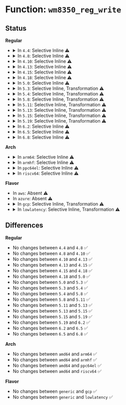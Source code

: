# Function: <code>wm8350_reg_write</code>

## Status
<b>Regular</b>
<ul>
<li>
<details>
<summary>In <code>4.4</code>: Selective Inline ⚠️</summary>

```c
int wm8350_reg_write(struct wm8350 *wm8350, int reg, u16 val);
```

**Collision:** Unique Global

**Inline:** Selective

**Transformation:** False

**Instances:**

```
In drivers/mfd/wm8350-core.c (ffffffff815842e0)
Location: drivers/mfd/wm8350-core.c:92
Inline: True
Direct callers:
  - drivers/mfd/wm8350-core.c:wm8350_reg_lock
  - drivers/mfd/wm8350-core.c:wm8350_reg_unlock
  - drivers/mfd/wm8350-core.c:wm8350_read_auxadc
  - drivers/mfd/wm8350-core.c:wm8350_read_auxadc
  - drivers/mfd/wm8350-core.c:wm8350_read_auxadc
  - drivers/mfd/wm8350-core.c:wm8350_read_auxadc
  - drivers/mfd/wm8350-core.c:wm8350_read_auxadc
  - drivers/mfd/wm8350-core.c:wm8350_device_init
  - drivers/mfd/wm8350-gpio.c:wm8350_gpio_config
  - drivers/mfd/wm8350-gpio.c:wm8350_gpio_config
  - drivers/mfd/wm8350-gpio.c:wm8350_gpio_config
  - drivers/mfd/wm8350-gpio.c:wm8350_gpio_config
  - drivers/mfd/wm8350-gpio.c:wm8350_gpio_config
  - drivers/mfd/wm8350-gpio.c:wm8350_gpio_config
  - drivers/mfd/wm8350-gpio.c:wm8350_gpio_config
  - drivers/mfd/wm8350-irq.c:wm8350_irq_init
  - drivers/mfd/wm8350-irq.c:wm8350_irq_init
  - drivers/mfd/wm8350-irq.c:wm8350_irq_init
```
**Symbols:**

```
ffffffff815842e0-ffffffff81584327: wm8350_reg_write (STB_GLOBAL)
```
</details>
</li>
<li>
<details>
<summary>In <code>4.8</code>: Selective Inline ⚠️</summary>

```c
int wm8350_reg_write(struct wm8350 *wm8350, int reg, u16 val);
```

**Collision:** Unique Global

**Inline:** Selective

**Transformation:** False

**Instances:**

```
In drivers/mfd/wm8350-core.c (ffffffff815da3c0)
Location: drivers/mfd/wm8350-core.c:92
Inline: True
Direct callers:
  - drivers/mfd/wm8350-core.c:wm8350_device_init
  - drivers/mfd/wm8350-core.c:wm8350_read_auxadc
  - drivers/mfd/wm8350-core.c:wm8350_read_auxadc
  - drivers/mfd/wm8350-core.c:wm8350_read_auxadc
  - drivers/mfd/wm8350-core.c:wm8350_read_auxadc
  - drivers/mfd/wm8350-core.c:wm8350_read_auxadc
  - drivers/mfd/wm8350-core.c:wm8350_reg_unlock
  - drivers/mfd/wm8350-core.c:wm8350_reg_lock
  - drivers/mfd/wm8350-gpio.c:wm8350_gpio_config
  - drivers/mfd/wm8350-gpio.c:wm8350_gpio_config
  - drivers/mfd/wm8350-gpio.c:wm8350_gpio_config
  - drivers/mfd/wm8350-gpio.c:wm8350_gpio_config
  - drivers/mfd/wm8350-irq.c:wm8350_irq_init
  - drivers/mfd/wm8350-irq.c:wm8350_irq_init
  - drivers/mfd/wm8350-irq.c:wm8350_irq_init
```
**Symbols:**

```
ffffffff815da3c0-ffffffff815da407: wm8350_reg_write (STB_GLOBAL)
```
</details>
</li>
<li>
<details>
<summary>In <code>4.10</code>: Selective Inline ⚠️</summary>

```c
int wm8350_reg_write(struct wm8350 *wm8350, int reg, u16 val);
```

**Collision:** Unique Global

**Inline:** Selective

**Transformation:** False

**Instances:**

```
In drivers/mfd/wm8350-core.c (ffffffff816070b0)
Location: drivers/mfd/wm8350-core.c:92
Inline: True
Direct callers:
  - drivers/mfd/wm8350-core.c:wm8350_device_init
  - drivers/mfd/wm8350-core.c:wm8350_read_auxadc
  - drivers/mfd/wm8350-core.c:wm8350_read_auxadc
  - drivers/mfd/wm8350-core.c:wm8350_read_auxadc
  - drivers/mfd/wm8350-core.c:wm8350_read_auxadc
  - drivers/mfd/wm8350-core.c:wm8350_read_auxadc
  - drivers/mfd/wm8350-core.c:wm8350_reg_unlock
  - drivers/mfd/wm8350-core.c:wm8350_reg_lock
  - drivers/mfd/wm8350-gpio.c:wm8350_gpio_config
  - drivers/mfd/wm8350-gpio.c:wm8350_gpio_config
  - drivers/mfd/wm8350-gpio.c:wm8350_gpio_config
  - drivers/mfd/wm8350-gpio.c:wm8350_gpio_config
  - drivers/mfd/wm8350-irq.c:wm8350_irq_init
  - drivers/mfd/wm8350-irq.c:wm8350_irq_init
  - drivers/mfd/wm8350-irq.c:wm8350_irq_init
```
**Symbols:**

```
ffffffff816070b0-ffffffff816070f7: wm8350_reg_write (STB_GLOBAL)
```
</details>
</li>
<li>
<details>
<summary>In <code>4.13</code>: Selective Inline ⚠️</summary>

```c
int wm8350_reg_write(struct wm8350 *wm8350, int reg, u16 val);
```

**Collision:** Unique Global

**Inline:** Selective

**Transformation:** False

**Instances:**

```
In drivers/mfd/wm8350-core.c (ffffffff8161afb0)
Location: drivers/mfd/wm8350-core.c:92
Inline: True
Direct callers:
  - drivers/mfd/wm8350-core.c:wm8350_device_init
  - drivers/mfd/wm8350-core.c:wm8350_read_auxadc
  - drivers/mfd/wm8350-core.c:wm8350_read_auxadc
  - drivers/mfd/wm8350-core.c:wm8350_read_auxadc
  - drivers/mfd/wm8350-core.c:wm8350_read_auxadc
  - drivers/mfd/wm8350-core.c:wm8350_read_auxadc
  - drivers/mfd/wm8350-core.c:wm8350_reg_unlock
  - drivers/mfd/wm8350-core.c:wm8350_reg_lock
  - drivers/mfd/wm8350-gpio.c:wm8350_gpio_config
  - drivers/mfd/wm8350-gpio.c:wm8350_gpio_config
  - drivers/mfd/wm8350-gpio.c:wm8350_gpio_config
  - drivers/mfd/wm8350-gpio.c:wm8350_gpio_config
  - drivers/mfd/wm8350-irq.c:wm8350_irq_init
  - drivers/mfd/wm8350-irq.c:wm8350_irq_init
  - drivers/mfd/wm8350-irq.c:wm8350_irq_init
```
**Symbols:**

```
ffffffff8161afb0-ffffffff8161aff7: wm8350_reg_write (STB_GLOBAL)
```
</details>
</li>
<li>
<details>
<summary>In <code>4.15</code>: Selective Inline ⚠️</summary>

```c
int wm8350_reg_write(struct wm8350 *wm8350, int reg, u16 val);
```

**Collision:** Unique Global

**Inline:** Selective

**Transformation:** False

**Instances:**

```
In drivers/mfd/wm8350-core.c (ffffffff81683690)
Location: drivers/mfd/wm8350-core.c:92
Inline: True
Direct callers:
  - drivers/mfd/wm8350-core.c:wm8350_device_init
  - drivers/mfd/wm8350-core.c:wm8350_read_auxadc
  - drivers/mfd/wm8350-core.c:wm8350_read_auxadc
  - drivers/mfd/wm8350-core.c:wm8350_read_auxadc
  - drivers/mfd/wm8350-core.c:wm8350_read_auxadc
  - drivers/mfd/wm8350-core.c:wm8350_read_auxadc
  - drivers/mfd/wm8350-core.c:wm8350_reg_unlock
  - drivers/mfd/wm8350-core.c:wm8350_reg_lock
  - drivers/mfd/wm8350-gpio.c:wm8350_gpio_config
  - drivers/mfd/wm8350-gpio.c:wm8350_gpio_config
  - drivers/mfd/wm8350-gpio.c:wm8350_gpio_config
  - drivers/mfd/wm8350-gpio.c:wm8350_gpio_config
  - drivers/mfd/wm8350-irq.c:wm8350_irq_init
  - drivers/mfd/wm8350-irq.c:wm8350_irq_init
  - drivers/mfd/wm8350-irq.c:wm8350_irq_init
```
**Symbols:**

```
ffffffff81683690-ffffffff816836d7: wm8350_reg_write (STB_GLOBAL)
```
</details>
</li>
<li>
<details>
<summary>In <code>4.18</code>: Selective Inline ⚠️</summary>

```c
int wm8350_reg_write(struct wm8350 *wm8350, int reg, u16 val);
```

**Collision:** Unique Global

**Inline:** Selective

**Transformation:** False

**Instances:**

```
In drivers/mfd/wm8350-core.c (ffffffff816bf730)
Location: drivers/mfd/wm8350-core.c:92
Inline: True
Direct callers:
  - drivers/mfd/wm8350-core.c:wm8350_device_init
  - drivers/mfd/wm8350-core.c:wm8350_read_auxadc
  - drivers/mfd/wm8350-core.c:wm8350_read_auxadc
  - drivers/mfd/wm8350-core.c:wm8350_read_auxadc
  - drivers/mfd/wm8350-core.c:wm8350_read_auxadc
  - drivers/mfd/wm8350-core.c:wm8350_read_auxadc
  - drivers/mfd/wm8350-core.c:wm8350_reg_unlock
  - drivers/mfd/wm8350-core.c:wm8350_reg_lock
  - drivers/mfd/wm8350-gpio.c:wm8350_gpio_config
  - drivers/mfd/wm8350-gpio.c:wm8350_gpio_config
  - drivers/mfd/wm8350-gpio.c:wm8350_gpio_config
  - drivers/mfd/wm8350-gpio.c:wm8350_gpio_config
  - drivers/mfd/wm8350-irq.c:wm8350_irq_init
  - drivers/mfd/wm8350-irq.c:wm8350_irq_init
  - drivers/mfd/wm8350-irq.c:wm8350_irq_init
```
**Symbols:**

```
ffffffff816bf730-ffffffff816bf780: wm8350_reg_write (STB_GLOBAL)
```
</details>
</li>
<li>
<details>
<summary>In <code>5.0</code>: Selective Inline ⚠️</summary>

```c
int wm8350_reg_write(struct wm8350 *wm8350, int reg, u16 val);
```

**Collision:** Unique Global

**Inline:** Selective

**Transformation:** False

**Instances:**

```
In drivers/mfd/wm8350-core.c (ffffffff816e0b00)
Location: drivers/mfd/wm8350-core.c:92
Inline: True
Direct callers:
  - drivers/mfd/wm8350-core.c:wm8350_device_init
  - drivers/mfd/wm8350-core.c:wm8350_read_auxadc
  - drivers/mfd/wm8350-core.c:wm8350_read_auxadc
  - drivers/mfd/wm8350-core.c:wm8350_read_auxadc
  - drivers/mfd/wm8350-core.c:wm8350_read_auxadc
  - drivers/mfd/wm8350-core.c:wm8350_read_auxadc
  - drivers/mfd/wm8350-core.c:wm8350_reg_unlock
  - drivers/mfd/wm8350-core.c:wm8350_reg_lock
  - drivers/mfd/wm8350-gpio.c:wm8350_gpio_config
  - drivers/mfd/wm8350-gpio.c:wm8350_gpio_config
  - drivers/mfd/wm8350-gpio.c:wm8350_gpio_config
  - drivers/mfd/wm8350-gpio.c:wm8350_gpio_config
  - drivers/mfd/wm8350-irq.c:wm8350_irq_init
  - drivers/mfd/wm8350-irq.c:wm8350_irq_init
  - drivers/mfd/wm8350-irq.c:wm8350_irq_init
```
**Symbols:**

```
ffffffff816e0b00-ffffffff816e0b50: wm8350_reg_write (STB_GLOBAL)
```
</details>
</li>
<li>
<details>
<summary>In <code>5.3</code>: Selective Inline, Transformation ⚠️</summary>

```c
int wm8350_reg_write(struct wm8350 *wm8350, int reg, u16 val);
```

**Collision:** Unique Global

**Inline:** Selective

**Transformation:** True

**Instances:**

```
In drivers/mfd/wm8350-core.c (ffffffff8171a50f)
Location: drivers/mfd/wm8350-core.c:88
Inline: True
Direct callers:
  - drivers/mfd/wm8350-core.c:wm8350_device_init
  - drivers/mfd/wm8350-core.c:wm8350_read_auxadc
  - drivers/mfd/wm8350-core.c:wm8350_read_auxadc
  - drivers/mfd/wm8350-core.c:wm8350_read_auxadc
  - drivers/mfd/wm8350-core.c:wm8350_read_auxadc
  - drivers/mfd/wm8350-core.c:wm8350_read_auxadc
  - drivers/mfd/wm8350-core.c:wm8350_reg_unlock
  - drivers/mfd/wm8350-core.c:wm8350_reg_lock
  - drivers/mfd/wm8350-gpio.c:wm8350_gpio_config
  - drivers/mfd/wm8350-gpio.c:wm8350_gpio_config
  - drivers/mfd/wm8350-gpio.c:wm8350_gpio_config
  - drivers/mfd/wm8350-gpio.c:wm8350_gpio_config
  - drivers/mfd/wm8350-gpio.c:wm8350_gpio_config
  - drivers/mfd/wm8350-gpio.c:wm8350_gpio_config
  - drivers/mfd/wm8350-gpio.c:wm8350_gpio_config
  - drivers/mfd/wm8350-gpio.c:wm8350_gpio_config
  - drivers/mfd/wm8350-gpio.c:wm8350_gpio_config
  - drivers/mfd/wm8350-gpio.c:wm8350_gpio_config
  - drivers/mfd/wm8350-irq.c:wm8350_irq_init
  - drivers/mfd/wm8350-irq.c:wm8350_irq_init
  - drivers/mfd/wm8350-irq.c:wm8350_irq_init
```
**Symbols:**

```
ffffffff8171a4ff-ffffffff8171a51c: wm8350_reg_write.cold (STB_LOCAL)
ffffffff8171a170-ffffffff8171a1a3: wm8350_reg_write (STB_GLOBAL)
```
</details>
</li>
<li>
<details>
<summary>In <code>5.4</code>: Selective Inline, Transformation ⚠️</summary>

```c
int wm8350_reg_write(struct wm8350 *wm8350, int reg, u16 val);
```

**Collision:** Unique Global

**Inline:** Selective

**Transformation:** True

**Instances:**

```
In drivers/mfd/wm8350-core.c (ffffffff8173e7ff)
Location: drivers/mfd/wm8350-core.c:88
Inline: True
Direct callers:
  - drivers/mfd/wm8350-core.c:wm8350_device_init
  - drivers/mfd/wm8350-core.c:wm8350_read_auxadc
  - drivers/mfd/wm8350-core.c:wm8350_read_auxadc
  - drivers/mfd/wm8350-core.c:wm8350_read_auxadc
  - drivers/mfd/wm8350-core.c:wm8350_read_auxadc
  - drivers/mfd/wm8350-core.c:wm8350_read_auxadc
  - drivers/mfd/wm8350-core.c:wm8350_reg_unlock
  - drivers/mfd/wm8350-core.c:wm8350_reg_lock
  - drivers/mfd/wm8350-gpio.c:wm8350_gpio_config
  - drivers/mfd/wm8350-gpio.c:wm8350_gpio_config
  - drivers/mfd/wm8350-gpio.c:wm8350_gpio_config
  - drivers/mfd/wm8350-gpio.c:wm8350_gpio_config
  - drivers/mfd/wm8350-gpio.c:wm8350_gpio_config
  - drivers/mfd/wm8350-gpio.c:wm8350_gpio_config
  - drivers/mfd/wm8350-gpio.c:wm8350_gpio_config
  - drivers/mfd/wm8350-gpio.c:wm8350_gpio_config
  - drivers/mfd/wm8350-gpio.c:wm8350_gpio_config
  - drivers/mfd/wm8350-gpio.c:wm8350_gpio_config
  - drivers/mfd/wm8350-irq.c:wm8350_irq_init
  - drivers/mfd/wm8350-irq.c:wm8350_irq_init
  - drivers/mfd/wm8350-irq.c:wm8350_irq_init
```
**Symbols:**

```
ffffffff8173e7ef-ffffffff8173e80c: wm8350_reg_write.cold (STB_LOCAL)
ffffffff8173e460-ffffffff8173e493: wm8350_reg_write (STB_GLOBAL)
```
</details>
</li>
<li>
<details>
<summary>In <code>5.8</code>: Selective Inline, Transformation ⚠️</summary>

```c
int wm8350_reg_write(struct wm8350 *wm8350, int reg, u16 val);
```

**Collision:** Unique Global

**Inline:** Selective

**Transformation:** True

**Instances:**

```
In drivers/mfd/wm8350-core.c (ffffffff817fc065)
Location: drivers/mfd/wm8350-core.c:88
Inline: True
Inline callers:
  - drivers/mfd/wm8350-core.c:wm8350_read_auxadc
  - drivers/mfd/wm8350-core.c:wm8350_read_auxadc
  - drivers/mfd/wm8350-core.c:wm8350_read_auxadc
  - drivers/mfd/wm8350-core.c:wm8350_read_auxadc
  - drivers/mfd/wm8350-core.c:wm8350_read_auxadc
  - drivers/mfd/wm8350-core.c:wm8350_read_auxadc
  - drivers/mfd/wm8350-core.c:wm8350_read_auxadc
  - drivers/mfd/wm8350-core.c:wm8350_read_auxadc
  - drivers/mfd/wm8350-core.c:wm8350_reg_unlock
  - drivers/mfd/wm8350-core.c:wm8350_reg_unlock
  - drivers/mfd/wm8350-core.c:wm8350_reg_lock
  - drivers/mfd/wm8350-core.c:wm8350_reg_lock
Direct callers:
  - drivers/mfd/wm8350-core.c:wm8350_device_init
  - drivers/mfd/wm8350-gpio.c:gpio_set_func
  - drivers/mfd/wm8350-gpio.c:gpio_set_func
  - drivers/mfd/wm8350-gpio.c:gpio_set_func
  - drivers/mfd/wm8350-gpio.c:gpio_set_func
  - drivers/mfd/wm8350-irq.c:wm8350_irq_init
  - drivers/mfd/wm8350-irq.c:wm8350_irq_init
  - drivers/mfd/wm8350-irq.c:wm8350_irq_init
```
**Symbols:**

```
ffffffff817fc2b2-ffffffff817fc2cf: wm8350_reg_write.cold (STB_LOCAL)
ffffffff817fbe70-ffffffff817fbea3: wm8350_reg_write (STB_GLOBAL)
```
</details>
</li>
<li>
<details>
<summary>In <code>5.11</code>: Selective Inline, Transformation ⚠️</summary>

```c
int wm8350_reg_write(struct wm8350 *wm8350, int reg, u16 val);
```

**Collision:** Unique Global

**Inline:** Selective

**Transformation:** True

**Instances:**

```
In drivers/mfd/wm8350-core.c (ffffffff8180e0f5)
Location: drivers/mfd/wm8350-core.c:88
Inline: True
Inline callers:
  - drivers/mfd/wm8350-core.c:wm8350_read_auxadc
  - drivers/mfd/wm8350-core.c:wm8350_read_auxadc
  - drivers/mfd/wm8350-core.c:wm8350_read_auxadc
  - drivers/mfd/wm8350-core.c:wm8350_read_auxadc
  - drivers/mfd/wm8350-core.c:wm8350_read_auxadc
  - drivers/mfd/wm8350-core.c:wm8350_read_auxadc
  - drivers/mfd/wm8350-core.c:wm8350_read_auxadc
  - drivers/mfd/wm8350-core.c:wm8350_read_auxadc
  - drivers/mfd/wm8350-core.c:wm8350_reg_unlock
  - drivers/mfd/wm8350-core.c:wm8350_reg_unlock
  - drivers/mfd/wm8350-core.c:wm8350_reg_lock
  - drivers/mfd/wm8350-core.c:wm8350_reg_lock
Direct callers:
  - drivers/mfd/wm8350-core.c:wm8350_device_init
  - drivers/mfd/wm8350-gpio.c:gpio_set_func
  - drivers/mfd/wm8350-gpio.c:gpio_set_func
  - drivers/mfd/wm8350-gpio.c:gpio_set_func
  - drivers/mfd/wm8350-gpio.c:gpio_set_func
  - drivers/mfd/wm8350-irq.c:wm8350_irq_init
  - drivers/mfd/wm8350-irq.c:wm8350_irq_init
  - drivers/mfd/wm8350-irq.c:wm8350_irq_init
```
**Symbols:**

```
ffffffff81c12456-ffffffff81c12473: wm8350_reg_write.cold (STB_LOCAL)
ffffffff8180df00-ffffffff8180df33: wm8350_reg_write (STB_GLOBAL)
```
</details>
</li>
<li>
<details>
<summary>In <code>5.13</code>: Selective Inline, Transformation ⚠️</summary>

```c
int wm8350_reg_write(struct wm8350 *wm8350, int reg, u16 val);
```

**Collision:** Unique Global

**Inline:** Selective

**Transformation:** True

**Instances:**

```
In drivers/mfd/wm8350-core.c (ffffffff817f28d7)
Location: drivers/mfd/wm8350-core.c:88
Inline: True
Inline callers:
  - drivers/mfd/wm8350-core.c:wm8350_read_auxadc
  - drivers/mfd/wm8350-core.c:wm8350_read_auxadc
  - drivers/mfd/wm8350-core.c:wm8350_read_auxadc
  - drivers/mfd/wm8350-core.c:wm8350_read_auxadc
  - drivers/mfd/wm8350-core.c:wm8350_read_auxadc
  - drivers/mfd/wm8350-core.c:wm8350_read_auxadc
  - drivers/mfd/wm8350-core.c:wm8350_read_auxadc
  - drivers/mfd/wm8350-core.c:wm8350_read_auxadc
  - drivers/mfd/wm8350-core.c:wm8350_reg_unlock
  - drivers/mfd/wm8350-core.c:wm8350_reg_unlock
  - drivers/mfd/wm8350-core.c:wm8350_reg_lock
  - drivers/mfd/wm8350-core.c:wm8350_reg_lock
Direct callers:
  - drivers/mfd/wm8350-core.c:wm8350_device_init
  - drivers/mfd/wm8350-gpio.c:gpio_set_func
  - drivers/mfd/wm8350-gpio.c:gpio_set_func
  - drivers/mfd/wm8350-gpio.c:gpio_set_func
  - drivers/mfd/wm8350-gpio.c:gpio_set_func
  - drivers/mfd/wm8350-gpio.c:gpio_set_func
  - drivers/mfd/wm8350-gpio.c:gpio_set_func
  - drivers/mfd/wm8350-gpio.c:gpio_set_func
  - drivers/mfd/wm8350-irq.c:wm8350_irq_init
  - drivers/mfd/wm8350-irq.c:wm8350_irq_init
  - drivers/mfd/wm8350-irq.c:wm8350_irq_init
```
**Symbols:**

```
ffffffff81c045d4-ffffffff81c045f1: wm8350_reg_write.cold (STB_LOCAL)
ffffffff817f26e0-ffffffff817f2713: wm8350_reg_write (STB_GLOBAL)
```
</details>
</li>
<li>
<details>
<summary>In <code>5.15</code>: Selective Inline, Transformation ⚠️</summary>

```c
int wm8350_reg_write(struct wm8350 *wm8350, int reg, u16 val);
```

**Collision:** Unique Global

**Inline:** Selective

**Transformation:** True

**Instances:**

```
In drivers/mfd/wm8350-core.c (ffffffff8187b527)
Location: drivers/mfd/wm8350-core.c:88
Inline: True
Inline callers:
  - drivers/mfd/wm8350-core.c:wm8350_read_auxadc
  - drivers/mfd/wm8350-core.c:wm8350_read_auxadc
  - drivers/mfd/wm8350-core.c:wm8350_read_auxadc
  - drivers/mfd/wm8350-core.c:wm8350_read_auxadc
  - drivers/mfd/wm8350-core.c:wm8350_read_auxadc
  - drivers/mfd/wm8350-core.c:wm8350_read_auxadc
  - drivers/mfd/wm8350-core.c:wm8350_read_auxadc
  - drivers/mfd/wm8350-core.c:wm8350_read_auxadc
  - drivers/mfd/wm8350-core.c:wm8350_reg_unlock
  - drivers/mfd/wm8350-core.c:wm8350_reg_unlock
  - drivers/mfd/wm8350-core.c:wm8350_reg_lock
  - drivers/mfd/wm8350-core.c:wm8350_reg_lock
Direct callers:
  - drivers/mfd/wm8350-core.c:wm8350_device_init
  - drivers/mfd/wm8350-gpio.c:gpio_set_func
  - drivers/mfd/wm8350-gpio.c:gpio_set_func
  - drivers/mfd/wm8350-gpio.c:gpio_set_func
  - drivers/mfd/wm8350-gpio.c:gpio_set_func
  - drivers/mfd/wm8350-gpio.c:gpio_set_func
  - drivers/mfd/wm8350-gpio.c:gpio_set_func
  - drivers/mfd/wm8350-gpio.c:gpio_set_func
  - drivers/mfd/wm8350-irq.c:wm8350_irq_init
  - drivers/mfd/wm8350-irq.c:wm8350_irq_init
  - drivers/mfd/wm8350-irq.c:wm8350_irq_init
```
**Symbols:**

```
ffffffff81d0771a-ffffffff81d07737: wm8350_reg_write.cold (STB_LOCAL)
ffffffff8187b330-ffffffff8187b363: wm8350_reg_write (STB_GLOBAL)
```
</details>
</li>
<li>
<details>
<summary>In <code>5.19</code>: Selective Inline, Transformation ⚠️</summary>

```c
int wm8350_reg_write(struct wm8350 *wm8350, int reg, u16 val);
```

**Collision:** Unique Global

**Inline:** Selective

**Transformation:** True

**Instances:**

```
In drivers/mfd/wm8350-core.c (ffffffff819c3e0e)
Location: drivers/mfd/wm8350-core.c:88
Inline: True
Inline callers:
  - drivers/mfd/wm8350-core.c:wm8350_read_auxadc
  - drivers/mfd/wm8350-core.c:wm8350_read_auxadc
  - drivers/mfd/wm8350-core.c:wm8350_read_auxadc
  - drivers/mfd/wm8350-core.c:wm8350_read_auxadc
  - drivers/mfd/wm8350-core.c:wm8350_read_auxadc
  - drivers/mfd/wm8350-core.c:wm8350_read_auxadc
  - drivers/mfd/wm8350-core.c:wm8350_read_auxadc
  - drivers/mfd/wm8350-core.c:wm8350_read_auxadc
  - drivers/mfd/wm8350-core.c:wm8350_reg_unlock
  - drivers/mfd/wm8350-core.c:wm8350_reg_unlock
  - drivers/mfd/wm8350-core.c:wm8350_reg_lock
  - drivers/mfd/wm8350-core.c:wm8350_reg_lock
Direct callers:
  - drivers/mfd/wm8350-core.c:wm8350_device_init
  - drivers/mfd/wm8350-gpio.c:gpio_set_func
  - drivers/mfd/wm8350-gpio.c:gpio_set_func
  - drivers/mfd/wm8350-gpio.c:gpio_set_func
  - drivers/mfd/wm8350-gpio.c:gpio_set_func
  - drivers/mfd/wm8350-gpio.c:gpio_set_func
  - drivers/mfd/wm8350-gpio.c:gpio_set_func
  - drivers/mfd/wm8350-gpio.c:gpio_set_func
  - drivers/mfd/wm8350-irq.c:wm8350_irq_init
  - drivers/mfd/wm8350-irq.c:wm8350_irq_init
  - drivers/mfd/wm8350-irq.c:wm8350_irq_init
```
**Symbols:**

```
ffffffff81ed0021-ffffffff81ed003e: wm8350_reg_write.cold (STB_LOCAL)
ffffffff819c3bf0-ffffffff819c3c2d: wm8350_reg_write (STB_GLOBAL)
```
</details>
</li>
<li>
<details>
<summary>In <code>6.2</code>: Selective Inline ⚠️</summary>

```c
int wm8350_reg_write(struct wm8350 *wm8350, int reg, u16 val);
```

**Collision:** Unique Global

**Inline:** Selective

**Transformation:** False

**Instances:**

```
In drivers/mfd/wm8350-core.c (ffffffff81b3aa5b)
Location: drivers/mfd/wm8350-core.c:88
Inline: True
Inline callers:
  - drivers/mfd/wm8350-core.c:wm8350_device_init
  - drivers/mfd/wm8350-core.c:wm8350_device_init
  - drivers/mfd/wm8350-core.c:wm8350_read_auxadc
  - drivers/mfd/wm8350-core.c:wm8350_read_auxadc
  - drivers/mfd/wm8350-core.c:wm8350_read_auxadc
  - drivers/mfd/wm8350-core.c:wm8350_read_auxadc
  - drivers/mfd/wm8350-core.c:wm8350_read_auxadc
  - drivers/mfd/wm8350-core.c:wm8350_read_auxadc
  - drivers/mfd/wm8350-core.c:wm8350_read_auxadc
  - drivers/mfd/wm8350-core.c:wm8350_read_auxadc
  - drivers/mfd/wm8350-core.c:wm8350_reg_unlock
  - drivers/mfd/wm8350-core.c:wm8350_reg_unlock
  - drivers/mfd/wm8350-core.c:wm8350_reg_lock
  - drivers/mfd/wm8350-core.c:wm8350_reg_lock
Direct callers:
  - drivers/mfd/wm8350-gpio.c:gpio_set_func
  - drivers/mfd/wm8350-gpio.c:gpio_set_func
  - drivers/mfd/wm8350-gpio.c:gpio_set_func
  - drivers/mfd/wm8350-gpio.c:gpio_set_func
  - drivers/mfd/wm8350-gpio.c:gpio_set_func
  - drivers/mfd/wm8350-gpio.c:gpio_set_func
  - drivers/mfd/wm8350-gpio.c:gpio_set_func
  - drivers/mfd/wm8350-irq.c:wm8350_irq_init
  - drivers/mfd/wm8350-irq.c:wm8350_irq_init
  - drivers/mfd/wm8350-irq.c:wm8350_irq_init
```
**Symbols:**

```
ffffffff81b3a340-ffffffff81b3a3a8: wm8350_reg_write (STB_GLOBAL)
```
</details>
</li>
<li>
<details>
<summary>In <code>6.5</code>: Selective Inline ⚠️</summary>

```c
int wm8350_reg_write(struct wm8350 *wm8350, int reg, u16 val);
```

**Collision:** Unique Global

**Inline:** Selective

**Transformation:** False

**Instances:**

```
In drivers/mfd/wm8350-core.c (ffffffff81b8dec6)
Location: drivers/mfd/wm8350-core.c:88
Inline: True
Inline callers:
  - drivers/mfd/wm8350-core.c:wm8350_device_init
  - drivers/mfd/wm8350-core.c:wm8350_device_init
  - drivers/mfd/wm8350-core.c:wm8350_read_auxadc
  - drivers/mfd/wm8350-core.c:wm8350_read_auxadc
  - drivers/mfd/wm8350-core.c:wm8350_read_auxadc
  - drivers/mfd/wm8350-core.c:wm8350_read_auxadc
  - drivers/mfd/wm8350-core.c:wm8350_read_auxadc
  - drivers/mfd/wm8350-core.c:wm8350_read_auxadc
  - drivers/mfd/wm8350-core.c:wm8350_read_auxadc
  - drivers/mfd/wm8350-core.c:wm8350_read_auxadc
  - drivers/mfd/wm8350-core.c:wm8350_reg_unlock
  - drivers/mfd/wm8350-core.c:wm8350_reg_unlock
  - drivers/mfd/wm8350-core.c:wm8350_reg_lock
  - drivers/mfd/wm8350-core.c:wm8350_reg_lock
Direct callers:
  - drivers/mfd/wm8350-gpio.c:gpio_set_func
  - drivers/mfd/wm8350-gpio.c:gpio_set_func
  - drivers/mfd/wm8350-gpio.c:gpio_set_func
  - drivers/mfd/wm8350-gpio.c:gpio_set_func
  - drivers/mfd/wm8350-gpio.c:gpio_set_func
  - drivers/mfd/wm8350-gpio.c:gpio_set_func
  - drivers/mfd/wm8350-gpio.c:gpio_set_func
  - drivers/mfd/wm8350-irq.c:wm8350_irq_init
  - drivers/mfd/wm8350-irq.c:wm8350_irq_init
  - drivers/mfd/wm8350-irq.c:wm8350_irq_init
```
**Symbols:**

```
ffffffff81b8d7a0-ffffffff81b8d808: wm8350_reg_write (STB_GLOBAL)
```
</details>
</li>
<li>
<details>
<summary>In <code>6.8</code>: Selective Inline ⚠️</summary>

```c
int wm8350_reg_write(struct wm8350 *wm8350, int reg, u16 val);
```

**Collision:** Unique Global

**Inline:** Selective

**Transformation:** False

**Instances:**

```
In drivers/mfd/wm8350-core.c (ffffffff81be1de6)
Location: drivers/mfd/wm8350-core.c:88
Inline: True
Inline callers:
  - drivers/mfd/wm8350-core.c:wm8350_device_init
  - drivers/mfd/wm8350-core.c:wm8350_device_init
  - drivers/mfd/wm8350-core.c:wm8350_read_auxadc
  - drivers/mfd/wm8350-core.c:wm8350_read_auxadc
  - drivers/mfd/wm8350-core.c:wm8350_read_auxadc
  - drivers/mfd/wm8350-core.c:wm8350_read_auxadc
  - drivers/mfd/wm8350-core.c:wm8350_read_auxadc
  - drivers/mfd/wm8350-core.c:wm8350_read_auxadc
  - drivers/mfd/wm8350-core.c:wm8350_read_auxadc
  - drivers/mfd/wm8350-core.c:wm8350_read_auxadc
  - drivers/mfd/wm8350-core.c:wm8350_reg_unlock
  - drivers/mfd/wm8350-core.c:wm8350_reg_unlock
  - drivers/mfd/wm8350-core.c:wm8350_reg_lock
  - drivers/mfd/wm8350-core.c:wm8350_reg_lock
Direct callers:
  - drivers/mfd/wm8350-gpio.c:gpio_set_func
  - drivers/mfd/wm8350-gpio.c:gpio_set_func
  - drivers/mfd/wm8350-gpio.c:gpio_set_func
  - drivers/mfd/wm8350-gpio.c:gpio_set_func
  - drivers/mfd/wm8350-gpio.c:gpio_set_func
  - drivers/mfd/wm8350-gpio.c:gpio_set_func
  - drivers/mfd/wm8350-gpio.c:gpio_set_func
  - drivers/mfd/wm8350-irq.c:wm8350_irq_init
  - drivers/mfd/wm8350-irq.c:wm8350_irq_init
  - drivers/mfd/wm8350-irq.c:wm8350_irq_init
```
**Symbols:**

```
ffffffff81be16c0-ffffffff81be1728: wm8350_reg_write (STB_GLOBAL)
```
</details>
</li>
</ul>
<b>Arch</b>
<ul>
<li>
<details>
<summary>In <code>arm64</code>: Selective Inline ⚠️</summary>

```c
int wm8350_reg_write(struct wm8350 *wm8350, int reg, u16 val);
```

**Collision:** Unique Global

**Inline:** Selective

**Transformation:** False

**Instances:**

```
In drivers/mfd/wm8350-core.c (ffff8000109397b0)
Location: drivers/mfd/wm8350-core.c:88
Inline: True
Direct callers:
  - drivers/mfd/wm8350-core.c:wm8350_device_init
  - drivers/mfd/wm8350-core.c:wm8350_read_auxadc
  - drivers/mfd/wm8350-core.c:wm8350_read_auxadc
  - drivers/mfd/wm8350-core.c:wm8350_read_auxadc
  - drivers/mfd/wm8350-core.c:wm8350_read_auxadc
  - drivers/mfd/wm8350-core.c:wm8350_read_auxadc
  - drivers/mfd/wm8350-core.c:wm8350_reg_unlock
  - drivers/mfd/wm8350-core.c:wm8350_reg_lock
  - drivers/mfd/wm8350-gpio.c:wm8350_gpio_config
  - drivers/mfd/wm8350-gpio.c:wm8350_gpio_config
  - drivers/mfd/wm8350-gpio.c:wm8350_gpio_config
  - drivers/mfd/wm8350-gpio.c:wm8350_gpio_config
  - drivers/mfd/wm8350-gpio.c:wm8350_gpio_config
  - drivers/mfd/wm8350-gpio.c:wm8350_gpio_config
  - drivers/mfd/wm8350-gpio.c:wm8350_gpio_config
  - drivers/mfd/wm8350-gpio.c:wm8350_gpio_config
  - drivers/mfd/wm8350-gpio.c:wm8350_gpio_config
  - drivers/mfd/wm8350-gpio.c:wm8350_gpio_config
  - drivers/mfd/wm8350-gpio.c:wm8350_gpio_config
  - drivers/mfd/wm8350-gpio.c:wm8350_gpio_config
  - drivers/mfd/wm8350-gpio.c:wm8350_gpio_config
  - drivers/mfd/wm8350-irq.c:wm8350_irq_init
  - drivers/mfd/wm8350-irq.c:wm8350_irq_init
  - drivers/mfd/wm8350-irq.c:wm8350_irq_init
```
**Symbols:**

```
ffff8000109397b0-ffff800010939818: wm8350_reg_write (STB_GLOBAL)
```
</details>
</li>
<li>
<details>
<summary>In <code>armhf</code>: Selective Inline ⚠️</summary>

```c
int wm8350_reg_write(struct wm8350 *wm8350, int reg, u16 val);
```

**Collision:** Unique Global

**Inline:** Selective

**Transformation:** False

**Instances:**

```
In drivers/mfd/wm8350-core.c (c0a21ac0)
Location: drivers/mfd/wm8350-core.c:88
Inline: True
Direct callers:
  - drivers/mfd/wm8350-core.c:wm8350_device_init
  - drivers/mfd/wm8350-core.c:wm8350_read_auxadc
  - drivers/mfd/wm8350-core.c:wm8350_read_auxadc
  - drivers/mfd/wm8350-core.c:wm8350_read_auxadc
  - drivers/mfd/wm8350-core.c:wm8350_read_auxadc
  - drivers/mfd/wm8350-core.c:wm8350_read_auxadc
  - drivers/mfd/wm8350-core.c:wm8350_reg_unlock
  - drivers/mfd/wm8350-core.c:wm8350_reg_lock
  - drivers/mfd/wm8350-gpio.c:wm8350_gpio_config
  - drivers/mfd/wm8350-gpio.c:wm8350_gpio_config
  - drivers/mfd/wm8350-gpio.c:wm8350_gpio_config
  - drivers/mfd/wm8350-gpio.c:wm8350_gpio_config
  - drivers/mfd/wm8350-gpio.c:wm8350_gpio_config
  - drivers/mfd/wm8350-gpio.c:wm8350_gpio_config
  - drivers/mfd/wm8350-gpio.c:wm8350_gpio_config
  - drivers/mfd/wm8350-gpio.c:wm8350_gpio_config
  - drivers/mfd/wm8350-gpio.c:wm8350_gpio_config
  - drivers/mfd/wm8350-gpio.c:wm8350_gpio_config
  - drivers/mfd/wm8350-gpio.c:wm8350_gpio_config
  - drivers/mfd/wm8350-irq.c:wm8350_irq_init
  - drivers/mfd/wm8350-irq.c:wm8350_irq_init
  - drivers/mfd/wm8350-irq.c:wm8350_irq_init
```
**Symbols:**

```
c0a21ac0-c0a21b0c: wm8350_reg_write (STB_GLOBAL)
```
</details>
</li>
<li>
<details>
<summary>In <code>ppc64el</code>: Selective Inline ⚠️</summary>

```c
int wm8350_reg_write(struct wm8350 *wm8350, int reg, u16 val);
```

**Collision:** Unique Global

**Inline:** Selective

**Transformation:** False

**Instances:**

```
In drivers/mfd/wm8350-core.c (c0000000009e08c0)
Location: drivers/mfd/wm8350-core.c:88
Inline: True
Direct callers:
  - drivers/mfd/wm8350-core.c:wm8350_device_init
  - drivers/mfd/wm8350-core.c:wm8350_read_auxadc
  - drivers/mfd/wm8350-core.c:wm8350_read_auxadc
  - drivers/mfd/wm8350-core.c:wm8350_read_auxadc
  - drivers/mfd/wm8350-core.c:wm8350_read_auxadc
  - drivers/mfd/wm8350-core.c:wm8350_read_auxadc
  - drivers/mfd/wm8350-core.c:wm8350_reg_unlock
  - drivers/mfd/wm8350-core.c:wm8350_reg_lock
  - drivers/mfd/wm8350-gpio.c:wm8350_gpio_config
  - drivers/mfd/wm8350-gpio.c:wm8350_gpio_config
  - drivers/mfd/wm8350-gpio.c:wm8350_gpio_config
  - drivers/mfd/wm8350-gpio.c:wm8350_gpio_config
  - drivers/mfd/wm8350-gpio.c:wm8350_gpio_config
  - drivers/mfd/wm8350-gpio.c:wm8350_gpio_config
  - drivers/mfd/wm8350-gpio.c:wm8350_gpio_config
  - drivers/mfd/wm8350-gpio.c:wm8350_gpio_config
  - drivers/mfd/wm8350-gpio.c:wm8350_gpio_config
  - drivers/mfd/wm8350-gpio.c:wm8350_gpio_config
  - drivers/mfd/wm8350-gpio.c:wm8350_gpio_config
  - drivers/mfd/wm8350-gpio.c:wm8350_gpio_config
  - drivers/mfd/wm8350-gpio.c:wm8350_gpio_config
  - drivers/mfd/wm8350-irq.c:wm8350_irq_init
  - drivers/mfd/wm8350-irq.c:wm8350_irq_init
  - drivers/mfd/wm8350-irq.c:wm8350_irq_init
```
**Symbols:**

```
c0000000009e08c0-c0000000009e0944: wm8350_reg_write (STB_GLOBAL)
```
</details>
</li>
<li>
<details>
<summary>In <code>riscv64</code>: Selective Inline ⚠️</summary>

```c
int wm8350_reg_write(struct wm8350 *wm8350, int reg, u16 val);
```

**Collision:** Unique Global

**Inline:** Selective

**Transformation:** False

**Instances:**

```
In drivers/mfd/wm8350-core.c (ffffffe0005ae37a)
Location: drivers/mfd/wm8350-core.c:88
Inline: True
Direct callers:
  - drivers/mfd/wm8350-core.c:wm8350_device_init
  - drivers/mfd/wm8350-core.c:wm8350_read_auxadc
  - drivers/mfd/wm8350-core.c:wm8350_read_auxadc
  - drivers/mfd/wm8350-core.c:wm8350_read_auxadc
  - drivers/mfd/wm8350-core.c:wm8350_read_auxadc
  - drivers/mfd/wm8350-core.c:wm8350_read_auxadc
  - drivers/mfd/wm8350-core.c:wm8350_reg_unlock
  - drivers/mfd/wm8350-core.c:wm8350_reg_lock
  - drivers/mfd/wm8350-gpio.c:wm8350_gpio_config
  - drivers/mfd/wm8350-gpio.c:wm8350_gpio_config
  - drivers/mfd/wm8350-gpio.c:wm8350_gpio_config
  - drivers/mfd/wm8350-gpio.c:wm8350_gpio_config
  - drivers/mfd/wm8350-gpio.c:wm8350_gpio_config
  - drivers/mfd/wm8350-gpio.c:wm8350_gpio_config
  - drivers/mfd/wm8350-gpio.c:wm8350_gpio_config
  - drivers/mfd/wm8350-irq.c:wm8350_irq_init
  - drivers/mfd/wm8350-irq.c:wm8350_irq_init
  - drivers/mfd/wm8350-irq.c:wm8350_irq_init
```
**Symbols:**

```
ffffffe0005ae37a-ffffffe0005ae3d4: wm8350_reg_write (STB_GLOBAL)
```
</details>
</li>
</ul>
<b>Flavor</b>
<ul>
<li>
In <code>aws</code>: Absent ⚠️
</li>
<li>
In <code>azure</code>: Absent ⚠️
</li>
<li>
<details>
<summary>In <code>gcp</code>: Selective Inline, Transformation ⚠️</summary>

```c
int wm8350_reg_write(struct wm8350 *wm8350, int reg, u16 val);
```

**Collision:** Unique Global

**Inline:** Selective

**Transformation:** True

**Instances:**

```
In drivers/mfd/wm8350-core.c (ffffffff81731cbf)
Location: drivers/mfd/wm8350-core.c:88
Inline: True
Direct callers:
  - drivers/mfd/wm8350-core.c:wm8350_device_init
  - drivers/mfd/wm8350-core.c:wm8350_read_auxadc
  - drivers/mfd/wm8350-core.c:wm8350_read_auxadc
  - drivers/mfd/wm8350-core.c:wm8350_read_auxadc
  - drivers/mfd/wm8350-core.c:wm8350_read_auxadc
  - drivers/mfd/wm8350-core.c:wm8350_read_auxadc
  - drivers/mfd/wm8350-core.c:wm8350_reg_unlock
  - drivers/mfd/wm8350-core.c:wm8350_reg_lock
  - drivers/mfd/wm8350-gpio.c:wm8350_gpio_config
  - drivers/mfd/wm8350-gpio.c:wm8350_gpio_config
  - drivers/mfd/wm8350-gpio.c:wm8350_gpio_config
  - drivers/mfd/wm8350-gpio.c:wm8350_gpio_config
  - drivers/mfd/wm8350-gpio.c:wm8350_gpio_config
  - drivers/mfd/wm8350-gpio.c:wm8350_gpio_config
  - drivers/mfd/wm8350-gpio.c:wm8350_gpio_config
  - drivers/mfd/wm8350-gpio.c:wm8350_gpio_config
  - drivers/mfd/wm8350-gpio.c:wm8350_gpio_config
  - drivers/mfd/wm8350-gpio.c:wm8350_gpio_config
  - drivers/mfd/wm8350-irq.c:wm8350_irq_init
  - drivers/mfd/wm8350-irq.c:wm8350_irq_init
  - drivers/mfd/wm8350-irq.c:wm8350_irq_init
```
**Symbols:**

```
ffffffff81731caf-ffffffff81731ccc: wm8350_reg_write.cold (STB_LOCAL)
ffffffff81731920-ffffffff81731953: wm8350_reg_write (STB_GLOBAL)
```
</details>
</li>
<li>
<details>
<summary>In <code>lowlatency</code>: Selective Inline, Transformation ⚠️</summary>

```c
int wm8350_reg_write(struct wm8350 *wm8350, int reg, u16 val);
```

**Collision:** Unique Global

**Inline:** Selective

**Transformation:** True

**Instances:**

```
In drivers/mfd/wm8350-core.c (ffffffff8174d0ff)
Location: drivers/mfd/wm8350-core.c:88
Inline: True
Direct callers:
  - drivers/mfd/wm8350-core.c:wm8350_device_init
  - drivers/mfd/wm8350-core.c:wm8350_read_auxadc
  - drivers/mfd/wm8350-core.c:wm8350_read_auxadc
  - drivers/mfd/wm8350-core.c:wm8350_read_auxadc
  - drivers/mfd/wm8350-core.c:wm8350_read_auxadc
  - drivers/mfd/wm8350-core.c:wm8350_read_auxadc
  - drivers/mfd/wm8350-core.c:wm8350_reg_unlock
  - drivers/mfd/wm8350-core.c:wm8350_reg_lock
  - drivers/mfd/wm8350-gpio.c:wm8350_gpio_config
  - drivers/mfd/wm8350-gpio.c:wm8350_gpio_config
  - drivers/mfd/wm8350-gpio.c:wm8350_gpio_config
  - drivers/mfd/wm8350-gpio.c:wm8350_gpio_config
  - drivers/mfd/wm8350-gpio.c:wm8350_gpio_config
  - drivers/mfd/wm8350-gpio.c:wm8350_gpio_config
  - drivers/mfd/wm8350-gpio.c:wm8350_gpio_config
  - drivers/mfd/wm8350-gpio.c:wm8350_gpio_config
  - drivers/mfd/wm8350-gpio.c:wm8350_gpio_config
  - drivers/mfd/wm8350-gpio.c:wm8350_gpio_config
  - drivers/mfd/wm8350-irq.c:wm8350_irq_init
  - drivers/mfd/wm8350-irq.c:wm8350_irq_init
  - drivers/mfd/wm8350-irq.c:wm8350_irq_init
```
**Symbols:**

```
ffffffff8174d0ef-ffffffff8174d10c: wm8350_reg_write.cold (STB_LOCAL)
ffffffff8174cd60-ffffffff8174cd93: wm8350_reg_write (STB_GLOBAL)
```
</details>
</li>
</ul>

## Differences
<b>Regular</b>
<ul>
<li>
No changes between <code>4.4</code> and <code>4.8</code> ✅
</li>
<li>
No changes between <code>4.8</code> and <code>4.10</code> ✅
</li>
<li>
No changes between <code>4.10</code> and <code>4.13</code> ✅
</li>
<li>
No changes between <code>4.13</code> and <code>4.15</code> ✅
</li>
<li>
No changes between <code>4.15</code> and <code>4.18</code> ✅
</li>
<li>
No changes between <code>4.18</code> and <code>5.0</code> ✅
</li>
<li>
No changes between <code>5.0</code> and <code>5.3</code> ✅
</li>
<li>
No changes between <code>5.3</code> and <code>5.4</code> ✅
</li>
<li>
No changes between <code>5.4</code> and <code>5.8</code> ✅
</li>
<li>
No changes between <code>5.8</code> and <code>5.11</code> ✅
</li>
<li>
No changes between <code>5.11</code> and <code>5.13</code> ✅
</li>
<li>
No changes between <code>5.13</code> and <code>5.15</code> ✅
</li>
<li>
No changes between <code>5.15</code> and <code>5.19</code> ✅
</li>
<li>
No changes between <code>5.19</code> and <code>6.2</code> ✅
</li>
<li>
No changes between <code>6.2</code> and <code>6.5</code> ✅
</li>
<li>
No changes between <code>6.5</code> and <code>6.8</code> ✅
</li>
</ul>
<b>Arch</b>
<ul>
<li>
No changes between <code>amd64</code> and <code>arm64</code> ✅
</li>
<li>
No changes between <code>amd64</code> and <code>armhf</code> ✅
</li>
<li>
No changes between <code>amd64</code> and <code>ppc64el</code> ✅
</li>
<li>
No changes between <code>amd64</code> and <code>riscv64</code> ✅
</li>
</ul>
<b>Flavor</b>
<ul>
<li>
No changes between <code>generic</code> and <code>gcp</code> ✅
</li>
<li>
No changes between <code>generic</code> and <code>lowlatency</code> ✅
</li>
</ul>
